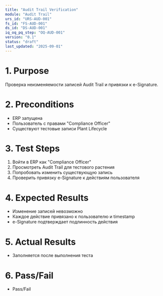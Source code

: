 ```yaml
---
title: "Audit Trail Verification"
module: "Audit Trail"
urs_id: "URS-AUD-001"
fs_id: "FS-AUD-001"
ds_id: "DS-AUD-001"
iq_oq_pq_step: "OQ-AUD-001"
version: "0.1"
status: "draft"
last_updated: "2025-09-01"
---
```


# 1. Purpose

Проверка неизменяемости записей Audit Trail и привязки к e-Signature.

# 2. Preconditions

- ERP запущена
- Пользователь с правами "Compliance Officer"
- Существуют тестовые записи Plant Lifecycle

# 3. Test Steps

1. Войти в ERP как "Compliance Officer"
2. Просмотреть Audit Trail для тестового растения
3. Попробовать изменить существующую запись
4. Проверить привязку e-Signature к действиям пользователя

# 4. Expected Results

- Изменение записей невозможно
- Каждое действие привязано к пользователю и timestamp
- e-Signature подтверждает подлинность действия

# 5. Actual Results

- Заполняется после выполнения теста

# 6. Pass/Fail

- Pass/Fail
